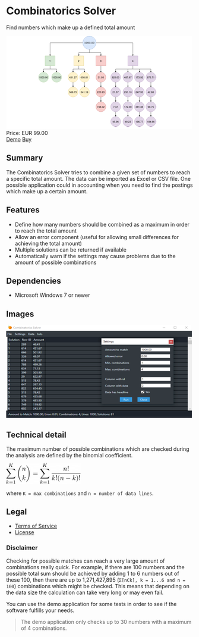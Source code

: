 # Combinatorics Solver

Find numbers which make up a defined total amount

<div class="splash">
    <img alt="Splash" src="/content/solutions/finished/CombinatoricsSolver/img/CombinatoricsSolver_splash.png">
    <div class="price">Price: EUR 99.00</div>
    <div class="purchase">
        <a class="button" rel="download" type="application/zip" href="/api/download?key=<?= \urlencode('Q29tYmluYXRvcmljc1NvbHZlckFwcF9EZW1v'); ?>">Demo</a>
        <a class="button" href="#">Buy</a>
    </div>
</div>

## Summary

The Combinatorics Solver tries to combine a given set of numbers to reach a specific total amount. The data can be imported as Excel or CSV file. One possible application could in accounting when you need to find the postings which make up a certain amount.

## Features

* Define how many numbers should be combined as a maximum in order to reach the total amount
* Allow an error component (useful for allowing small differences for achieving the total amount)
* Multiple solutions can be returned if available
* Automatically warn if the settings may cause problems due to the amount of possible combinations

## Dependencies

* Microsoft Windows 7 or newer

## Images

<img alt="Splash" src="/content/solutions/finished/CombinatoricsSolver/img/CombinatoricsSolver_splash2.png">

## Technical detail

The maximum number of possible combinations which are checked during the analysis are defined by the binomial coefficient.

<img alt="Splash" src="/content/solutions/finished/CombinatoricsSolver/img/515b05ed3954b44c81f82709ee1cb188.png" width="200px">

where `K = max combinations` and `n = number of data lines`.

## Legal

* [Terms of Service](/en/terms)
* [License](https://github.com/Karaka-Management/CombinatoricsSolverApp/blob/master/LICENSE.txt)

### Disclaimer

Checking for possible matches can reach a very large amount of combinations really quick. For example, if there are 100 numbers and the possible total sum should be achieved by adding 1 to 6 numbers out of these 100, then there are up to 1,271,427,895 (`Σ[nCk], k = 1...6 and n = 100`) combinations which might be checked. This means that depending on the data size the calculation can take very long or may even fail.

You can use the demo application for some tests in order to see if the software fulfills your needs.

> The demo application only checks up to 30 numbers with a maximum of 4 combinations.
